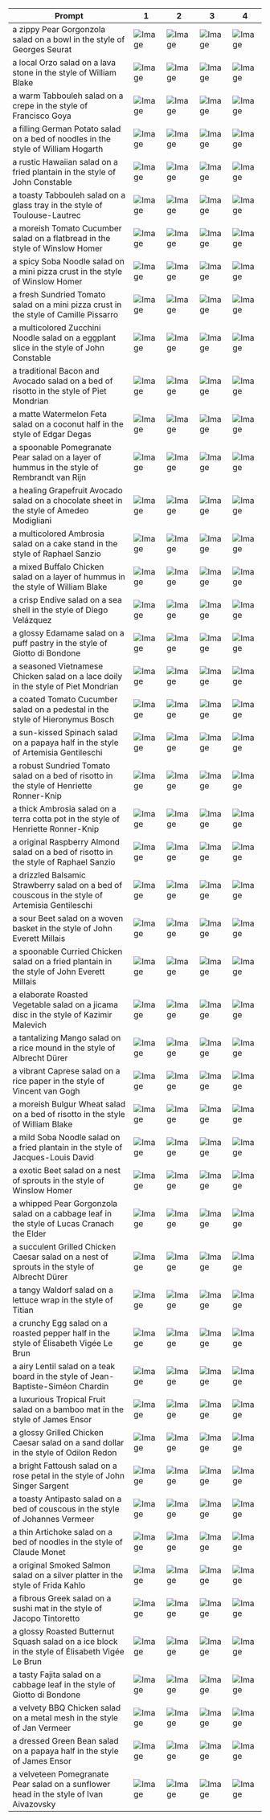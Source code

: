 | Prompt | 1 | 2 | 3 | 4 |
|-|-|-|-|-|
| a zippy Pear Gorgonzola salad on a bowl in the style of Georges Seurat | ![Image](https://salad-benchmark-public-assets.s3.us-east-2.amazonaws.com/sdxl/75fa9f5c-0049-427b-8c2f-7d99c45a859f-0.jpg) | ![Image](https://salad-benchmark-public-assets.s3.us-east-2.amazonaws.com/sdxl/75fa9f5c-0049-427b-8c2f-7d99c45a859f-1.jpg) | ![Image](https://salad-benchmark-public-assets.s3.us-east-2.amazonaws.com/sdxl/75fa9f5c-0049-427b-8c2f-7d99c45a859f-2.jpg) | ![Image](https://salad-benchmark-public-assets.s3.us-east-2.amazonaws.com/sdxl/75fa9f5c-0049-427b-8c2f-7d99c45a859f-3.jpg) |
| a local Orzo salad on a lava stone in the style of William Blake | ![Image](https://salad-benchmark-public-assets.s3.us-east-2.amazonaws.com/sdxl/2df6495e-cdac-47b9-b0ac-ff086461a661-0.jpg) | ![Image](https://salad-benchmark-public-assets.s3.us-east-2.amazonaws.com/sdxl/2df6495e-cdac-47b9-b0ac-ff086461a661-1.jpg) | ![Image](https://salad-benchmark-public-assets.s3.us-east-2.amazonaws.com/sdxl/2df6495e-cdac-47b9-b0ac-ff086461a661-2.jpg) | ![Image](https://salad-benchmark-public-assets.s3.us-east-2.amazonaws.com/sdxl/2df6495e-cdac-47b9-b0ac-ff086461a661-3.jpg) |
| a warm Tabbouleh salad on a crepe in the style of Francisco Goya | ![Image](https://salad-benchmark-public-assets.s3.us-east-2.amazonaws.com/sdxl/813d35a5-20e5-4049-b8fa-e2f95e037d36-0.jpg) | ![Image](https://salad-benchmark-public-assets.s3.us-east-2.amazonaws.com/sdxl/813d35a5-20e5-4049-b8fa-e2f95e037d36-1.jpg) | ![Image](https://salad-benchmark-public-assets.s3.us-east-2.amazonaws.com/sdxl/813d35a5-20e5-4049-b8fa-e2f95e037d36-2.jpg) | ![Image](https://salad-benchmark-public-assets.s3.us-east-2.amazonaws.com/sdxl/813d35a5-20e5-4049-b8fa-e2f95e037d36-3.jpg) |
| a filling German Potato salad on a bed of noodles in the style of William Hogarth | ![Image](https://salad-benchmark-public-assets.s3.us-east-2.amazonaws.com/sdxl/71c819ad-0323-4299-a0e0-2a0d417e1e0c-0.jpg) | ![Image](https://salad-benchmark-public-assets.s3.us-east-2.amazonaws.com/sdxl/71c819ad-0323-4299-a0e0-2a0d417e1e0c-1.jpg) | ![Image](https://salad-benchmark-public-assets.s3.us-east-2.amazonaws.com/sdxl/71c819ad-0323-4299-a0e0-2a0d417e1e0c-2.jpg) | ![Image](https://salad-benchmark-public-assets.s3.us-east-2.amazonaws.com/sdxl/71c819ad-0323-4299-a0e0-2a0d417e1e0c-3.jpg) |
| a rustic Hawaiian salad on a fried plantain in the style of John Constable | ![Image](https://salad-benchmark-public-assets.s3.us-east-2.amazonaws.com/sdxl/0a194802-a44a-401f-b0e4-e114358bbc7b-0.jpg) | ![Image](https://salad-benchmark-public-assets.s3.us-east-2.amazonaws.com/sdxl/0a194802-a44a-401f-b0e4-e114358bbc7b-1.jpg) | ![Image](https://salad-benchmark-public-assets.s3.us-east-2.amazonaws.com/sdxl/0a194802-a44a-401f-b0e4-e114358bbc7b-2.jpg) | ![Image](https://salad-benchmark-public-assets.s3.us-east-2.amazonaws.com/sdxl/0a194802-a44a-401f-b0e4-e114358bbc7b-3.jpg) |
| a toasty Tabbouleh salad on a glass tray in the style of Toulouse-Lautrec | ![Image](https://salad-benchmark-public-assets.s3.us-east-2.amazonaws.com/sdxl/69893582-eb96-4c17-a237-bc00a0f07626-0.jpg) | ![Image](https://salad-benchmark-public-assets.s3.us-east-2.amazonaws.com/sdxl/69893582-eb96-4c17-a237-bc00a0f07626-1.jpg) | ![Image](https://salad-benchmark-public-assets.s3.us-east-2.amazonaws.com/sdxl/69893582-eb96-4c17-a237-bc00a0f07626-2.jpg) | ![Image](https://salad-benchmark-public-assets.s3.us-east-2.amazonaws.com/sdxl/69893582-eb96-4c17-a237-bc00a0f07626-3.jpg) |
| a moreish Tomato Cucumber salad on a flatbread in the style of Winslow Homer | ![Image](https://salad-benchmark-public-assets.s3.us-east-2.amazonaws.com/sdxl/bf55e8de-18b2-4e55-af18-a70bf249ac33-0.jpg) | ![Image](https://salad-benchmark-public-assets.s3.us-east-2.amazonaws.com/sdxl/bf55e8de-18b2-4e55-af18-a70bf249ac33-1.jpg) | ![Image](https://salad-benchmark-public-assets.s3.us-east-2.amazonaws.com/sdxl/bf55e8de-18b2-4e55-af18-a70bf249ac33-2.jpg) | ![Image](https://salad-benchmark-public-assets.s3.us-east-2.amazonaws.com/sdxl/bf55e8de-18b2-4e55-af18-a70bf249ac33-3.jpg) |
| a spicy Soba Noodle salad on a mini pizza crust in the style of Winslow Homer | ![Image](https://salad-benchmark-public-assets.s3.us-east-2.amazonaws.com/sdxl/5d6cf15d-065d-4a62-b821-18fe1cbf0dbc-0.jpg) | ![Image](https://salad-benchmark-public-assets.s3.us-east-2.amazonaws.com/sdxl/5d6cf15d-065d-4a62-b821-18fe1cbf0dbc-1.jpg) | ![Image](https://salad-benchmark-public-assets.s3.us-east-2.amazonaws.com/sdxl/5d6cf15d-065d-4a62-b821-18fe1cbf0dbc-2.jpg) | ![Image](https://salad-benchmark-public-assets.s3.us-east-2.amazonaws.com/sdxl/5d6cf15d-065d-4a62-b821-18fe1cbf0dbc-3.jpg) |
| a fresh Sundried Tomato salad on a mini pizza crust in the style of Camille Pissarro | ![Image](https://salad-benchmark-public-assets.s3.us-east-2.amazonaws.com/sdxl/8227c01a-d03a-45d5-abe2-975d1d183a90-0.jpg) | ![Image](https://salad-benchmark-public-assets.s3.us-east-2.amazonaws.com/sdxl/8227c01a-d03a-45d5-abe2-975d1d183a90-1.jpg) | ![Image](https://salad-benchmark-public-assets.s3.us-east-2.amazonaws.com/sdxl/8227c01a-d03a-45d5-abe2-975d1d183a90-2.jpg) | ![Image](https://salad-benchmark-public-assets.s3.us-east-2.amazonaws.com/sdxl/8227c01a-d03a-45d5-abe2-975d1d183a90-3.jpg) |
| a multicolored Zucchini Noodle salad on a eggplant slice in the style of John Constable | ![Image](https://salad-benchmark-public-assets.s3.us-east-2.amazonaws.com/sdxl/7b609498-c85c-4d67-b3e2-383f80953c97-0.jpg) | ![Image](https://salad-benchmark-public-assets.s3.us-east-2.amazonaws.com/sdxl/7b609498-c85c-4d67-b3e2-383f80953c97-1.jpg) | ![Image](https://salad-benchmark-public-assets.s3.us-east-2.amazonaws.com/sdxl/7b609498-c85c-4d67-b3e2-383f80953c97-2.jpg) | ![Image](https://salad-benchmark-public-assets.s3.us-east-2.amazonaws.com/sdxl/7b609498-c85c-4d67-b3e2-383f80953c97-3.jpg) |
| a traditional Bacon and Avocado salad on a bed of risotto in the style of Piet Mondrian | ![Image](https://salad-benchmark-public-assets.s3.us-east-2.amazonaws.com/sdxl/101bf427-8f3b-4d1a-9aa5-2443587c4202-0.jpg) | ![Image](https://salad-benchmark-public-assets.s3.us-east-2.amazonaws.com/sdxl/101bf427-8f3b-4d1a-9aa5-2443587c4202-1.jpg) | ![Image](https://salad-benchmark-public-assets.s3.us-east-2.amazonaws.com/sdxl/101bf427-8f3b-4d1a-9aa5-2443587c4202-2.jpg) | ![Image](https://salad-benchmark-public-assets.s3.us-east-2.amazonaws.com/sdxl/101bf427-8f3b-4d1a-9aa5-2443587c4202-3.jpg) |
| a matte Watermelon Feta salad on a coconut half in the style of Edgar Degas | ![Image](https://salad-benchmark-public-assets.s3.us-east-2.amazonaws.com/sdxl/e3cbe01a-426f-4d21-bf87-61ff7233d298-0.jpg) | ![Image](https://salad-benchmark-public-assets.s3.us-east-2.amazonaws.com/sdxl/e3cbe01a-426f-4d21-bf87-61ff7233d298-1.jpg) | ![Image](https://salad-benchmark-public-assets.s3.us-east-2.amazonaws.com/sdxl/e3cbe01a-426f-4d21-bf87-61ff7233d298-2.jpg) | ![Image](https://salad-benchmark-public-assets.s3.us-east-2.amazonaws.com/sdxl/e3cbe01a-426f-4d21-bf87-61ff7233d298-3.jpg) |
| a spoonable Pomegranate Pear salad on a layer of hummus in the style of Rembrandt van Rijn | ![Image](https://salad-benchmark-public-assets.s3.us-east-2.amazonaws.com/sdxl/afeccd75-0a62-460a-8716-b7206695a6c4-0.jpg) | ![Image](https://salad-benchmark-public-assets.s3.us-east-2.amazonaws.com/sdxl/afeccd75-0a62-460a-8716-b7206695a6c4-1.jpg) | ![Image](https://salad-benchmark-public-assets.s3.us-east-2.amazonaws.com/sdxl/afeccd75-0a62-460a-8716-b7206695a6c4-2.jpg) | ![Image](https://salad-benchmark-public-assets.s3.us-east-2.amazonaws.com/sdxl/afeccd75-0a62-460a-8716-b7206695a6c4-3.jpg) |
| a healing Grapefruit Avocado salad on a chocolate sheet in the style of Amedeo Modigliani | ![Image](https://salad-benchmark-public-assets.s3.us-east-2.amazonaws.com/sdxl/fa84ba84-f026-4296-be5f-cc9ef00afafd-0.jpg) | ![Image](https://salad-benchmark-public-assets.s3.us-east-2.amazonaws.com/sdxl/fa84ba84-f026-4296-be5f-cc9ef00afafd-1.jpg) | ![Image](https://salad-benchmark-public-assets.s3.us-east-2.amazonaws.com/sdxl/fa84ba84-f026-4296-be5f-cc9ef00afafd-2.jpg) | ![Image](https://salad-benchmark-public-assets.s3.us-east-2.amazonaws.com/sdxl/fa84ba84-f026-4296-be5f-cc9ef00afafd-3.jpg) |
| a multicolored Ambrosia salad on a cake stand in the style of Raphael Sanzio | ![Image](https://salad-benchmark-public-assets.s3.us-east-2.amazonaws.com/sdxl/1397b9c9-4707-4ea7-b1a7-8d2079fb2528-0.jpg) | ![Image](https://salad-benchmark-public-assets.s3.us-east-2.amazonaws.com/sdxl/1397b9c9-4707-4ea7-b1a7-8d2079fb2528-1.jpg) | ![Image](https://salad-benchmark-public-assets.s3.us-east-2.amazonaws.com/sdxl/1397b9c9-4707-4ea7-b1a7-8d2079fb2528-2.jpg) | ![Image](https://salad-benchmark-public-assets.s3.us-east-2.amazonaws.com/sdxl/1397b9c9-4707-4ea7-b1a7-8d2079fb2528-3.jpg) |
| a mixed Buffalo Chicken salad on a layer of hummus in the style of William Blake | ![Image](https://salad-benchmark-public-assets.s3.us-east-2.amazonaws.com/sdxl/96ad844a-ffe5-4ae5-9f4d-c45b73063cd8-0.jpg) | ![Image](https://salad-benchmark-public-assets.s3.us-east-2.amazonaws.com/sdxl/96ad844a-ffe5-4ae5-9f4d-c45b73063cd8-1.jpg) | ![Image](https://salad-benchmark-public-assets.s3.us-east-2.amazonaws.com/sdxl/96ad844a-ffe5-4ae5-9f4d-c45b73063cd8-2.jpg) | ![Image](https://salad-benchmark-public-assets.s3.us-east-2.amazonaws.com/sdxl/96ad844a-ffe5-4ae5-9f4d-c45b73063cd8-3.jpg) |
| a crisp Endive salad on a sea shell in the style of Diego Velázquez | ![Image](https://salad-benchmark-public-assets.s3.us-east-2.amazonaws.com/sdxl/e8952bfd-cb16-47f4-9dd6-6519cb9bcb51-0.jpg) | ![Image](https://salad-benchmark-public-assets.s3.us-east-2.amazonaws.com/sdxl/e8952bfd-cb16-47f4-9dd6-6519cb9bcb51-1.jpg) | ![Image](https://salad-benchmark-public-assets.s3.us-east-2.amazonaws.com/sdxl/e8952bfd-cb16-47f4-9dd6-6519cb9bcb51-2.jpg) | ![Image](https://salad-benchmark-public-assets.s3.us-east-2.amazonaws.com/sdxl/e8952bfd-cb16-47f4-9dd6-6519cb9bcb51-3.jpg) |
| a glossy Edamame salad on a puff pastry in the style of Giotto di Bondone | ![Image](https://salad-benchmark-public-assets.s3.us-east-2.amazonaws.com/sdxl/0e33f3a4-d220-4912-817f-a64175675e42-0.jpg) | ![Image](https://salad-benchmark-public-assets.s3.us-east-2.amazonaws.com/sdxl/0e33f3a4-d220-4912-817f-a64175675e42-1.jpg) | ![Image](https://salad-benchmark-public-assets.s3.us-east-2.amazonaws.com/sdxl/0e33f3a4-d220-4912-817f-a64175675e42-2.jpg) | ![Image](https://salad-benchmark-public-assets.s3.us-east-2.amazonaws.com/sdxl/0e33f3a4-d220-4912-817f-a64175675e42-3.jpg) |
| a seasoned Vietnamese Chicken salad on a lace doily in the style of Piet Mondrian | ![Image](https://salad-benchmark-public-assets.s3.us-east-2.amazonaws.com/sdxl/c82677e7-884a-40ce-80c7-79df13dc5cde-0.jpg) | ![Image](https://salad-benchmark-public-assets.s3.us-east-2.amazonaws.com/sdxl/c82677e7-884a-40ce-80c7-79df13dc5cde-1.jpg) | ![Image](https://salad-benchmark-public-assets.s3.us-east-2.amazonaws.com/sdxl/c82677e7-884a-40ce-80c7-79df13dc5cde-2.jpg) | ![Image](https://salad-benchmark-public-assets.s3.us-east-2.amazonaws.com/sdxl/c82677e7-884a-40ce-80c7-79df13dc5cde-3.jpg) |
| a coated Tomato Cucumber salad on a pedestal in the style of Hieronymus Bosch | ![Image](https://salad-benchmark-public-assets.s3.us-east-2.amazonaws.com/sdxl/7e161e50-cad1-4cfa-ace7-7f5fc24b06a1-0.jpg) | ![Image](https://salad-benchmark-public-assets.s3.us-east-2.amazonaws.com/sdxl/7e161e50-cad1-4cfa-ace7-7f5fc24b06a1-1.jpg) | ![Image](https://salad-benchmark-public-assets.s3.us-east-2.amazonaws.com/sdxl/7e161e50-cad1-4cfa-ace7-7f5fc24b06a1-2.jpg) | ![Image](https://salad-benchmark-public-assets.s3.us-east-2.amazonaws.com/sdxl/7e161e50-cad1-4cfa-ace7-7f5fc24b06a1-3.jpg) |
| a sun-kissed Spinach salad on a papaya half in the style of Artemisia Gentileschi | ![Image](https://salad-benchmark-public-assets.s3.us-east-2.amazonaws.com/sdxl/d8a4f335-c051-464f-8aad-dc1bdd706da5-0.jpg) | ![Image](https://salad-benchmark-public-assets.s3.us-east-2.amazonaws.com/sdxl/d8a4f335-c051-464f-8aad-dc1bdd706da5-1.jpg) | ![Image](https://salad-benchmark-public-assets.s3.us-east-2.amazonaws.com/sdxl/d8a4f335-c051-464f-8aad-dc1bdd706da5-2.jpg) | ![Image](https://salad-benchmark-public-assets.s3.us-east-2.amazonaws.com/sdxl/d8a4f335-c051-464f-8aad-dc1bdd706da5-3.jpg) |
| a robust Sundried Tomato salad on a bed of risotto in the style of Henriette Ronner-Knip | ![Image](https://salad-benchmark-public-assets.s3.us-east-2.amazonaws.com/sdxl/203c025d-1093-432a-8817-95c124d5cc32-0.jpg) | ![Image](https://salad-benchmark-public-assets.s3.us-east-2.amazonaws.com/sdxl/203c025d-1093-432a-8817-95c124d5cc32-1.jpg) | ![Image](https://salad-benchmark-public-assets.s3.us-east-2.amazonaws.com/sdxl/203c025d-1093-432a-8817-95c124d5cc32-2.jpg) | ![Image](https://salad-benchmark-public-assets.s3.us-east-2.amazonaws.com/sdxl/203c025d-1093-432a-8817-95c124d5cc32-3.jpg) |
| a thick Ambrosia salad on a terra cotta pot in the style of Henriette Ronner-Knip | ![Image](https://salad-benchmark-public-assets.s3.us-east-2.amazonaws.com/sdxl/0abc53ea-e3dd-4942-a279-8fe0580eaed9-0.jpg) | ![Image](https://salad-benchmark-public-assets.s3.us-east-2.amazonaws.com/sdxl/0abc53ea-e3dd-4942-a279-8fe0580eaed9-1.jpg) | ![Image](https://salad-benchmark-public-assets.s3.us-east-2.amazonaws.com/sdxl/0abc53ea-e3dd-4942-a279-8fe0580eaed9-2.jpg) | ![Image](https://salad-benchmark-public-assets.s3.us-east-2.amazonaws.com/sdxl/0abc53ea-e3dd-4942-a279-8fe0580eaed9-3.jpg) |
| a original Raspberry Almond salad on a bed of risotto in the style of Raphael Sanzio | ![Image](https://salad-benchmark-public-assets.s3.us-east-2.amazonaws.com/sdxl/a236d3d4-25f6-4d31-a03f-748bad9e89e2-0.jpg) | ![Image](https://salad-benchmark-public-assets.s3.us-east-2.amazonaws.com/sdxl/a236d3d4-25f6-4d31-a03f-748bad9e89e2-1.jpg) | ![Image](https://salad-benchmark-public-assets.s3.us-east-2.amazonaws.com/sdxl/a236d3d4-25f6-4d31-a03f-748bad9e89e2-2.jpg) | ![Image](https://salad-benchmark-public-assets.s3.us-east-2.amazonaws.com/sdxl/a236d3d4-25f6-4d31-a03f-748bad9e89e2-3.jpg) |
| a drizzled Balsamic Strawberry salad on a bed of couscous in the style of Artemisia Gentileschi | ![Image](https://salad-benchmark-public-assets.s3.us-east-2.amazonaws.com/sdxl/fa930ff4-f7e6-448d-81cd-0cd644152d76-0.jpg) | ![Image](https://salad-benchmark-public-assets.s3.us-east-2.amazonaws.com/sdxl/fa930ff4-f7e6-448d-81cd-0cd644152d76-1.jpg) | ![Image](https://salad-benchmark-public-assets.s3.us-east-2.amazonaws.com/sdxl/fa930ff4-f7e6-448d-81cd-0cd644152d76-2.jpg) | ![Image](https://salad-benchmark-public-assets.s3.us-east-2.amazonaws.com/sdxl/fa930ff4-f7e6-448d-81cd-0cd644152d76-3.jpg) |
| a sour Beet salad on a woven basket in the style of John Everett Millais | ![Image](https://salad-benchmark-public-assets.s3.us-east-2.amazonaws.com/sdxl/c69cce73-15a7-472e-9a17-6e38f633060f-0.jpg) | ![Image](https://salad-benchmark-public-assets.s3.us-east-2.amazonaws.com/sdxl/c69cce73-15a7-472e-9a17-6e38f633060f-1.jpg) | ![Image](https://salad-benchmark-public-assets.s3.us-east-2.amazonaws.com/sdxl/c69cce73-15a7-472e-9a17-6e38f633060f-2.jpg) | ![Image](https://salad-benchmark-public-assets.s3.us-east-2.amazonaws.com/sdxl/c69cce73-15a7-472e-9a17-6e38f633060f-3.jpg) |
| a spoonable Curried Chicken salad on a fried plantain in the style of John Everett Millais | ![Image](https://salad-benchmark-public-assets.s3.us-east-2.amazonaws.com/sdxl/9f928aff-fa08-4e37-8dc7-7dd445de5d01-0.jpg) | ![Image](https://salad-benchmark-public-assets.s3.us-east-2.amazonaws.com/sdxl/9f928aff-fa08-4e37-8dc7-7dd445de5d01-1.jpg) | ![Image](https://salad-benchmark-public-assets.s3.us-east-2.amazonaws.com/sdxl/9f928aff-fa08-4e37-8dc7-7dd445de5d01-2.jpg) | ![Image](https://salad-benchmark-public-assets.s3.us-east-2.amazonaws.com/sdxl/9f928aff-fa08-4e37-8dc7-7dd445de5d01-3.jpg) |
| a elaborate Roasted Vegetable salad on a jicama disc in the style of Kazimir Malevich | ![Image](https://salad-benchmark-public-assets.s3.us-east-2.amazonaws.com/sdxl/926da5ab-ad1b-4e43-aee9-a117705a98bd-0.jpg) | ![Image](https://salad-benchmark-public-assets.s3.us-east-2.amazonaws.com/sdxl/926da5ab-ad1b-4e43-aee9-a117705a98bd-1.jpg) | ![Image](https://salad-benchmark-public-assets.s3.us-east-2.amazonaws.com/sdxl/926da5ab-ad1b-4e43-aee9-a117705a98bd-2.jpg) | ![Image](https://salad-benchmark-public-assets.s3.us-east-2.amazonaws.com/sdxl/926da5ab-ad1b-4e43-aee9-a117705a98bd-3.jpg) |
| a tantalizing Mango salad on a rice mound in the style of Albrecht Dürer | ![Image](https://salad-benchmark-public-assets.s3.us-east-2.amazonaws.com/sdxl/253ae7b7-0c42-4128-a62b-dcd6d30167fc-0.jpg) | ![Image](https://salad-benchmark-public-assets.s3.us-east-2.amazonaws.com/sdxl/253ae7b7-0c42-4128-a62b-dcd6d30167fc-1.jpg) | ![Image](https://salad-benchmark-public-assets.s3.us-east-2.amazonaws.com/sdxl/253ae7b7-0c42-4128-a62b-dcd6d30167fc-2.jpg) | ![Image](https://salad-benchmark-public-assets.s3.us-east-2.amazonaws.com/sdxl/253ae7b7-0c42-4128-a62b-dcd6d30167fc-3.jpg) |
| a vibrant Caprese salad on a rice paper in the style of Vincent van Gogh | ![Image](https://salad-benchmark-public-assets.s3.us-east-2.amazonaws.com/sdxl/4070fe78-4c44-43da-b857-f837f4cc8e14-0.jpg) | ![Image](https://salad-benchmark-public-assets.s3.us-east-2.amazonaws.com/sdxl/4070fe78-4c44-43da-b857-f837f4cc8e14-1.jpg) | ![Image](https://salad-benchmark-public-assets.s3.us-east-2.amazonaws.com/sdxl/4070fe78-4c44-43da-b857-f837f4cc8e14-2.jpg) | ![Image](https://salad-benchmark-public-assets.s3.us-east-2.amazonaws.com/sdxl/4070fe78-4c44-43da-b857-f837f4cc8e14-3.jpg) |
| a moreish Bulgur Wheat salad on a bed of risotto in the style of William Blake | ![Image](https://salad-benchmark-public-assets.s3.us-east-2.amazonaws.com/sdxl/a3c0da0a-b9b4-437c-bd56-fcdecc3f6150-0.jpg) | ![Image](https://salad-benchmark-public-assets.s3.us-east-2.amazonaws.com/sdxl/a3c0da0a-b9b4-437c-bd56-fcdecc3f6150-1.jpg) | ![Image](https://salad-benchmark-public-assets.s3.us-east-2.amazonaws.com/sdxl/a3c0da0a-b9b4-437c-bd56-fcdecc3f6150-2.jpg) | ![Image](https://salad-benchmark-public-assets.s3.us-east-2.amazonaws.com/sdxl/a3c0da0a-b9b4-437c-bd56-fcdecc3f6150-3.jpg) |
| a mild Soba Noodle salad on a fried plantain in the style of Jacques-Louis David | ![Image](https://salad-benchmark-public-assets.s3.us-east-2.amazonaws.com/sdxl/f13f5338-98c3-48ab-bde2-8f7aad50977c-0.jpg) | ![Image](https://salad-benchmark-public-assets.s3.us-east-2.amazonaws.com/sdxl/f13f5338-98c3-48ab-bde2-8f7aad50977c-1.jpg) | ![Image](https://salad-benchmark-public-assets.s3.us-east-2.amazonaws.com/sdxl/f13f5338-98c3-48ab-bde2-8f7aad50977c-2.jpg) | ![Image](https://salad-benchmark-public-assets.s3.us-east-2.amazonaws.com/sdxl/f13f5338-98c3-48ab-bde2-8f7aad50977c-3.jpg) |
| a exotic Beet salad on a nest of sprouts in the style of Winslow Homer | ![Image](https://salad-benchmark-public-assets.s3.us-east-2.amazonaws.com/sdxl/42ec77d9-665a-49d1-9310-f2aee51384c9-0.jpg) | ![Image](https://salad-benchmark-public-assets.s3.us-east-2.amazonaws.com/sdxl/42ec77d9-665a-49d1-9310-f2aee51384c9-1.jpg) | ![Image](https://salad-benchmark-public-assets.s3.us-east-2.amazonaws.com/sdxl/42ec77d9-665a-49d1-9310-f2aee51384c9-2.jpg) | ![Image](https://salad-benchmark-public-assets.s3.us-east-2.amazonaws.com/sdxl/42ec77d9-665a-49d1-9310-f2aee51384c9-3.jpg) |
| a whipped Pear Gorgonzola salad on a cabbage leaf in the style of Lucas Cranach the Elder | ![Image](https://salad-benchmark-public-assets.s3.us-east-2.amazonaws.com/sdxl/2686ba63-d467-411a-8afd-fcf667cce7d6-0.jpg) | ![Image](https://salad-benchmark-public-assets.s3.us-east-2.amazonaws.com/sdxl/2686ba63-d467-411a-8afd-fcf667cce7d6-1.jpg) | ![Image](https://salad-benchmark-public-assets.s3.us-east-2.amazonaws.com/sdxl/2686ba63-d467-411a-8afd-fcf667cce7d6-2.jpg) | ![Image](https://salad-benchmark-public-assets.s3.us-east-2.amazonaws.com/sdxl/2686ba63-d467-411a-8afd-fcf667cce7d6-3.jpg) |
| a succulent Grilled Chicken Caesar salad on a nest of sprouts in the style of Albrecht Dürer | ![Image](https://salad-benchmark-public-assets.s3.us-east-2.amazonaws.com/sdxl/cb6f4ca6-5a52-4fec-a4ce-d3546b126ea5-0.jpg) | ![Image](https://salad-benchmark-public-assets.s3.us-east-2.amazonaws.com/sdxl/cb6f4ca6-5a52-4fec-a4ce-d3546b126ea5-1.jpg) | ![Image](https://salad-benchmark-public-assets.s3.us-east-2.amazonaws.com/sdxl/cb6f4ca6-5a52-4fec-a4ce-d3546b126ea5-2.jpg) | ![Image](https://salad-benchmark-public-assets.s3.us-east-2.amazonaws.com/sdxl/cb6f4ca6-5a52-4fec-a4ce-d3546b126ea5-3.jpg) |
| a tangy Waldorf salad on a lettuce wrap in the style of Titian | ![Image](https://salad-benchmark-public-assets.s3.us-east-2.amazonaws.com/sdxl/63474e4b-484e-47fc-a416-106d83fe9c4b-0.jpg) | ![Image](https://salad-benchmark-public-assets.s3.us-east-2.amazonaws.com/sdxl/63474e4b-484e-47fc-a416-106d83fe9c4b-1.jpg) | ![Image](https://salad-benchmark-public-assets.s3.us-east-2.amazonaws.com/sdxl/63474e4b-484e-47fc-a416-106d83fe9c4b-2.jpg) | ![Image](https://salad-benchmark-public-assets.s3.us-east-2.amazonaws.com/sdxl/63474e4b-484e-47fc-a416-106d83fe9c4b-3.jpg) |
| a crunchy Egg salad on a roasted pepper half in the style of Élisabeth Vigée Le Brun | ![Image](https://salad-benchmark-public-assets.s3.us-east-2.amazonaws.com/sdxl/23671bdd-dcc7-4415-ad12-5366e88e24a3-0.jpg) | ![Image](https://salad-benchmark-public-assets.s3.us-east-2.amazonaws.com/sdxl/23671bdd-dcc7-4415-ad12-5366e88e24a3-1.jpg) | ![Image](https://salad-benchmark-public-assets.s3.us-east-2.amazonaws.com/sdxl/23671bdd-dcc7-4415-ad12-5366e88e24a3-2.jpg) | ![Image](https://salad-benchmark-public-assets.s3.us-east-2.amazonaws.com/sdxl/23671bdd-dcc7-4415-ad12-5366e88e24a3-3.jpg) |
| a airy Lentil salad on a teak board in the style of Jean-Baptiste-Siméon Chardin | ![Image](https://salad-benchmark-public-assets.s3.us-east-2.amazonaws.com/sdxl/c2770fdd-02b1-4389-ae30-82b77d8c5d7d-0.jpg) | ![Image](https://salad-benchmark-public-assets.s3.us-east-2.amazonaws.com/sdxl/c2770fdd-02b1-4389-ae30-82b77d8c5d7d-1.jpg) | ![Image](https://salad-benchmark-public-assets.s3.us-east-2.amazonaws.com/sdxl/c2770fdd-02b1-4389-ae30-82b77d8c5d7d-2.jpg) | ![Image](https://salad-benchmark-public-assets.s3.us-east-2.amazonaws.com/sdxl/c2770fdd-02b1-4389-ae30-82b77d8c5d7d-3.jpg) |
| a luxurious Tropical Fruit salad on a bamboo mat in the style of James Ensor | ![Image](https://salad-benchmark-public-assets.s3.us-east-2.amazonaws.com/sdxl/e9f9f1e1-6a16-41d3-a0aa-9fdb25bd9fc2-0.jpg) | ![Image](https://salad-benchmark-public-assets.s3.us-east-2.amazonaws.com/sdxl/e9f9f1e1-6a16-41d3-a0aa-9fdb25bd9fc2-1.jpg) | ![Image](https://salad-benchmark-public-assets.s3.us-east-2.amazonaws.com/sdxl/e9f9f1e1-6a16-41d3-a0aa-9fdb25bd9fc2-2.jpg) | ![Image](https://salad-benchmark-public-assets.s3.us-east-2.amazonaws.com/sdxl/e9f9f1e1-6a16-41d3-a0aa-9fdb25bd9fc2-3.jpg) |
| a glossy Grilled Chicken Caesar salad on a sand dollar in the style of Odilon Redon | ![Image](https://salad-benchmark-public-assets.s3.us-east-2.amazonaws.com/sdxl/47eb7a83-0b08-488f-a318-dbba4c9b71a2-0.jpg) | ![Image](https://salad-benchmark-public-assets.s3.us-east-2.amazonaws.com/sdxl/47eb7a83-0b08-488f-a318-dbba4c9b71a2-1.jpg) | ![Image](https://salad-benchmark-public-assets.s3.us-east-2.amazonaws.com/sdxl/47eb7a83-0b08-488f-a318-dbba4c9b71a2-2.jpg) | ![Image](https://salad-benchmark-public-assets.s3.us-east-2.amazonaws.com/sdxl/47eb7a83-0b08-488f-a318-dbba4c9b71a2-3.jpg) |
| a bright Fattoush salad on a rose petal in the style of John Singer Sargent | ![Image](https://salad-benchmark-public-assets.s3.us-east-2.amazonaws.com/sdxl/b397bccd-de39-4808-8e42-70a7bf551a9c-0.jpg) | ![Image](https://salad-benchmark-public-assets.s3.us-east-2.amazonaws.com/sdxl/b397bccd-de39-4808-8e42-70a7bf551a9c-1.jpg) | ![Image](https://salad-benchmark-public-assets.s3.us-east-2.amazonaws.com/sdxl/b397bccd-de39-4808-8e42-70a7bf551a9c-2.jpg) | ![Image](https://salad-benchmark-public-assets.s3.us-east-2.amazonaws.com/sdxl/b397bccd-de39-4808-8e42-70a7bf551a9c-3.jpg) |
| a toasty Antipasto salad on a bed of couscous in the style of Johannes Vermeer | ![Image](https://salad-benchmark-public-assets.s3.us-east-2.amazonaws.com/sdxl/264d39b7-6c6e-4c49-ad87-e6c27378fd52-0.jpg) | ![Image](https://salad-benchmark-public-assets.s3.us-east-2.amazonaws.com/sdxl/264d39b7-6c6e-4c49-ad87-e6c27378fd52-1.jpg) | ![Image](https://salad-benchmark-public-assets.s3.us-east-2.amazonaws.com/sdxl/264d39b7-6c6e-4c49-ad87-e6c27378fd52-2.jpg) | ![Image](https://salad-benchmark-public-assets.s3.us-east-2.amazonaws.com/sdxl/264d39b7-6c6e-4c49-ad87-e6c27378fd52-3.jpg) |
| a thin Artichoke salad on a bed of noodles in the style of Claude Monet | ![Image](https://salad-benchmark-public-assets.s3.us-east-2.amazonaws.com/sdxl/3383466a-4a9c-4d40-8642-d08e72ff8c0d-0.jpg) | ![Image](https://salad-benchmark-public-assets.s3.us-east-2.amazonaws.com/sdxl/3383466a-4a9c-4d40-8642-d08e72ff8c0d-1.jpg) | ![Image](https://salad-benchmark-public-assets.s3.us-east-2.amazonaws.com/sdxl/3383466a-4a9c-4d40-8642-d08e72ff8c0d-2.jpg) | ![Image](https://salad-benchmark-public-assets.s3.us-east-2.amazonaws.com/sdxl/3383466a-4a9c-4d40-8642-d08e72ff8c0d-3.jpg) |
| a original Smoked Salmon salad on a silver platter in the style of Frida Kahlo | ![Image](https://salad-benchmark-public-assets.s3.us-east-2.amazonaws.com/sdxl/36078f46-b1e5-4f5f-8b14-43417c239780-0.jpg) | ![Image](https://salad-benchmark-public-assets.s3.us-east-2.amazonaws.com/sdxl/36078f46-b1e5-4f5f-8b14-43417c239780-1.jpg) | ![Image](https://salad-benchmark-public-assets.s3.us-east-2.amazonaws.com/sdxl/36078f46-b1e5-4f5f-8b14-43417c239780-2.jpg) | ![Image](https://salad-benchmark-public-assets.s3.us-east-2.amazonaws.com/sdxl/36078f46-b1e5-4f5f-8b14-43417c239780-3.jpg) |
| a fibrous Greek salad on a sushi mat in the style of Jacopo Tintoretto | ![Image](https://salad-benchmark-public-assets.s3.us-east-2.amazonaws.com/sdxl/f7ed07ff-18fb-4a3a-a294-1583bc8330be-0.jpg) | ![Image](https://salad-benchmark-public-assets.s3.us-east-2.amazonaws.com/sdxl/f7ed07ff-18fb-4a3a-a294-1583bc8330be-1.jpg) | ![Image](https://salad-benchmark-public-assets.s3.us-east-2.amazonaws.com/sdxl/f7ed07ff-18fb-4a3a-a294-1583bc8330be-2.jpg) | ![Image](https://salad-benchmark-public-assets.s3.us-east-2.amazonaws.com/sdxl/f7ed07ff-18fb-4a3a-a294-1583bc8330be-3.jpg) |
| a glossy Roasted Butternut Squash salad on a ice block in the style of Élisabeth Vigée Le Brun | ![Image](https://salad-benchmark-public-assets.s3.us-east-2.amazonaws.com/sdxl/52229e1d-7a70-4d0e-b781-0f891c63a896-0.jpg) | ![Image](https://salad-benchmark-public-assets.s3.us-east-2.amazonaws.com/sdxl/52229e1d-7a70-4d0e-b781-0f891c63a896-1.jpg) | ![Image](https://salad-benchmark-public-assets.s3.us-east-2.amazonaws.com/sdxl/52229e1d-7a70-4d0e-b781-0f891c63a896-2.jpg) | ![Image](https://salad-benchmark-public-assets.s3.us-east-2.amazonaws.com/sdxl/52229e1d-7a70-4d0e-b781-0f891c63a896-3.jpg) |
| a tasty Fajita salad on a cabbage leaf in the style of Giotto di Bondone | ![Image](https://salad-benchmark-public-assets.s3.us-east-2.amazonaws.com/sdxl/2420bb78-e75c-49da-9bf7-b8d8b3c376f3-0.jpg) | ![Image](https://salad-benchmark-public-assets.s3.us-east-2.amazonaws.com/sdxl/2420bb78-e75c-49da-9bf7-b8d8b3c376f3-1.jpg) | ![Image](https://salad-benchmark-public-assets.s3.us-east-2.amazonaws.com/sdxl/2420bb78-e75c-49da-9bf7-b8d8b3c376f3-2.jpg) | ![Image](https://salad-benchmark-public-assets.s3.us-east-2.amazonaws.com/sdxl/2420bb78-e75c-49da-9bf7-b8d8b3c376f3-3.jpg) |
| a velvety BBQ Chicken salad on a metal mesh in the style of Jan Vermeer | ![Image](https://salad-benchmark-public-assets.s3.us-east-2.amazonaws.com/sdxl/169d6767-498f-4540-9876-db98d4425222-0.jpg) | ![Image](https://salad-benchmark-public-assets.s3.us-east-2.amazonaws.com/sdxl/169d6767-498f-4540-9876-db98d4425222-1.jpg) | ![Image](https://salad-benchmark-public-assets.s3.us-east-2.amazonaws.com/sdxl/169d6767-498f-4540-9876-db98d4425222-2.jpg) | ![Image](https://salad-benchmark-public-assets.s3.us-east-2.amazonaws.com/sdxl/169d6767-498f-4540-9876-db98d4425222-3.jpg) |
| a dressed Green Bean salad on a papaya half in the style of James Ensor | ![Image](https://salad-benchmark-public-assets.s3.us-east-2.amazonaws.com/sdxl/ee4a58d1-1afe-4e84-89cf-94201814f859-0.jpg) | ![Image](https://salad-benchmark-public-assets.s3.us-east-2.amazonaws.com/sdxl/ee4a58d1-1afe-4e84-89cf-94201814f859-1.jpg) | ![Image](https://salad-benchmark-public-assets.s3.us-east-2.amazonaws.com/sdxl/ee4a58d1-1afe-4e84-89cf-94201814f859-2.jpg) | ![Image](https://salad-benchmark-public-assets.s3.us-east-2.amazonaws.com/sdxl/ee4a58d1-1afe-4e84-89cf-94201814f859-3.jpg) |
| a velveteen Pomegranate Pear salad on a sunflower head in the style of Ivan Aivazovsky | ![Image](https://salad-benchmark-public-assets.s3.us-east-2.amazonaws.com/sdxl/c87a0251-bfc9-4a4e-a3cb-135f164833b9-0.jpg) | ![Image](https://salad-benchmark-public-assets.s3.us-east-2.amazonaws.com/sdxl/c87a0251-bfc9-4a4e-a3cb-135f164833b9-1.jpg) | ![Image](https://salad-benchmark-public-assets.s3.us-east-2.amazonaws.com/sdxl/c87a0251-bfc9-4a4e-a3cb-135f164833b9-2.jpg) | ![Image](https://salad-benchmark-public-assets.s3.us-east-2.amazonaws.com/sdxl/c87a0251-bfc9-4a4e-a3cb-135f164833b9-3.jpg) |
